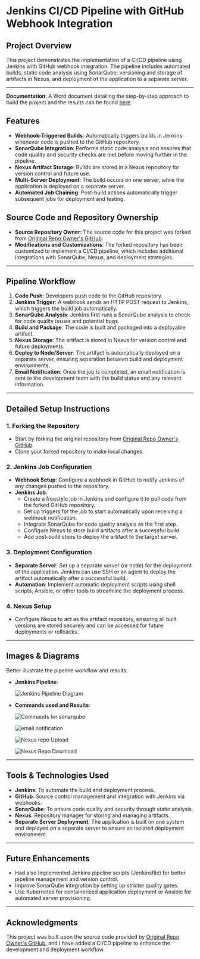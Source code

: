 # Jenkins CI/CD Pipeline with GitHub Webhook Integration

## Project Overview
This project demonstrates the implementation of a CI/CD pipeline using Jenkins with GitHub webhook integration. The pipeline includes automated builds, static code analysis using SonarQube, versioning and storage of artifacts in Nexus, and deployment of the application to a separate server.

---

**Documentation**: A Word document detailing the step-by-step approach to build the project and the results can be found [here](https://github.com/saitejat1907/lms/blob/main/Jenkins%20Projects/CICD%20PIPELINE%20USING%20MANUAL%20JOB%20CREATION/CICD%20PIPELINE%20USING%20JENKINS%20WITH%20MANUAL%20JOBS%20CREATION.docx).

## Features
- **Webhook-Triggered Builds**: Automatically triggers builds in Jenkins whenever code is pushed to the GitHub repository.
- **SonarQube Integration**: Performs static code analysis and ensures that code quality and security checks are met before moving further in the pipeline.
- **Nexus Artifact Storage**: Builds are stored in a Nexus repository for version control and future use.
- **Multi-Server Deployment**: The build occurs on one server, while the application is deployed on a separate server.
- **Automated Job Chaining**: Post-build actions automatically trigger subsequent jobs for deployment and testing.

## Source Code and Repository Ownership
- **Source Repository Owner**: The source code for this project was forked from [Original Repo Owner's GitHub](https://github.com/ravi2krishna/lms).
- **Modifications and Customizations**: The forked repository has been customized to implement a CI/CD pipeline, which includes additional integrations with SonarQube, Nexus, and deployment strategies.

---

## Pipeline Workflow
1. **Code Push**: Developers push code to the GitHub repository.
2. **Jenkins Trigger**: A webhook sends an HTTP POST request to Jenkins, which triggers the build job automatically.
3. **SonarQube Analysis**: Jenkins first runs a SonarQube analysis to check for code quality issues and potential bugs.
4. **Build and Package**: The code is built and packaged into a deployable artifact.
5. **Nexus Storage**: The artifact is stored in Nexus for version control and future deployments.
6. **Deploy to Node/Server**: The artifact is automatically deployed on a separate server, ensuring separation between build and deployment environments.
7. **Email Notification**: Once the job is completed, an email notification is sent to the development team with the build status and any relevant information.

---

## Detailed Setup Instructions

### 1. Forking the Repository
- Start by forking the original repository from [Original Repo Owner's GitHub](URL_TO_ORIGINAL_REPO).
- Clone your forked repository to make local changes.

### 2. Jenkins Job Configuration
- **Webhook Setup**: Configure a webhook in GitHub to notify Jenkins of any changes pushed to the repository.
- **Jenkins Job**:
  - Create a freestyle job in Jenkins and configure it to pull code from the forked GitHub repository.
  - Set up triggers for the job to start automatically upon receiving a webhook notification.
  - Integrate SonarQube for code quality analysis as the first step.
  - Configure Nexus to store build artifacts after a successful build.
  - Add post-build steps to deploy the artifact to the target server.

### 3. Deployment Configuration
- **Separate Server**: Set up a separate server (or node) for the deployment of the application. Jenkins can use SSH or an agent to deploy the artifact automatically after a successful build.
- **Automation**: Implement automatic deployment scripts using shell scripts, Ansible, or other tools to streamline the deployment process.

### 4. Nexus Setup
- Configure Nexus to act as the artifact repository, ensuring all built versions are stored securely and can be accessed for future deployments or rollbacks.

---

## Images & Diagrams
Better illustrate the pipeline workflow and results.

- **Jenkins Pipeline**:

  ![Jenkins Pipeline Diagram](https://github.com/saitejat1907/lms/blob/main/Jenkins%20Projects/CICD%20PIPELINE%20USING%20MANUAL%20JOB%20CREATION/pipeline1.png)

- **Commands used and Results**:

  ![Commands for sonarqube](https://github.com/saitejat1907/lms/blob/main/Jenkins%20Projects/CICD%20PIPELINE%20USING%20MANUAL%20JOB%20CREATION/Picture1.png)

  ![email notification](https://github.com/saitejat1907/lms/blob/main/Jenkins%20Projects/CICD%20PIPELINE%20USING%20MANUAL%20JOB%20CREATION/Picture2.png)

  ![Nexus repo Upload](https://github.com/saitejat1907/lms/blob/main/Jenkins%20Projects/CICD%20PIPELINE%20USING%20MANUAL%20JOB%20CREATION/Picture3.png)

  ![Nexus Repo Download](https://github.com/saitejat1907/lms/blob/main/Jenkins%20Projects/CICD%20PIPELINE%20USING%20MANUAL%20JOB%20CREATION/Picture4.png)

---

## Tools & Technologies Used
- **Jenkins**: To automate the build and deployment process.
- **GitHub**: Source control management and integration with Jenkins via webhooks.
- **SonarQube**: To ensure code quality and security through static analysis.
- **Nexus**: Repository manager for storing and managing artifacts.
- **Separate Server Deployment**: The application is built on one system and deployed on a separate server to ensure an isolated deployment environment.

---

## Future Enhancements
- Had also Implemented Jenkins pipeline scripts (Jenkinsfile) for better pipeline management and version control.
- Improve SonarQube integration by setting up stricter quality gates.
- Use Kubernetes for containerized application deployment or Ansible for automated server provisioning.

---

## Acknowledgments
This project was built upon the source code provided by [Original Repo Owner's GitHub](https://github.com/ravi2krishna/lms), and I have added a CI/CD pipeline to enhance the development and deployment workflow.
